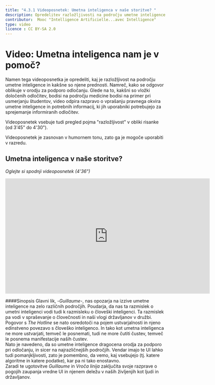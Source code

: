 ```yaml
---
title: "4.3.1 Videoposnetek: Umetna inteligenca v naše storitve? "
description: Opredelitev razložljivosti na področju umetne inteligence in njene vloge.
contributor:  Mooc "Intelligence Artificielle...avec Intelligence"
type: video
licence : CC BY-SA 2.0
---
```


# Video: Umetna inteligenca nam je v pomoč?

Namen tega videoposnetka je opredeliti, kaj je razložljivost na področju umetne inteligence in kakšne so njene prednosti. Namreč, kako se odgovor oblikuje v orodju za podporo odločanju. Glede na to, kakšni so vložki določenih odločitev, bodisi na področju medicine bodisi na primer pri usmerjanju študentov, video odpira razpravo o vprašanju pravnega okvira umetne inteligence in potrebnih informacij, ki jih uporabniki potrebujejo za sprejemanje informiranih odločitev.

Videoposnetek vsebuje tudi pregled pojma "razložljivost" v obliki risanke (od 3'45" do 4'30").

Videoposnetek je zasnovan v humornem tonu, zato ga je mogoče uporabiti v razredu.

## Umetna inteligenca v naše storitve?  
_Oglejte si spodnji videoposnetek (4'36")_

<center><iframe width="640" height="360" src="https://www.youtube.com/embed/b3ljE6erMkY?rel=0&showinfo=0&cc_load_policy=1&hl=en&modestbranding=1" frameborder="0" allowfullscreen></iframe></center>

####Sinopsis
Glavni lik, -_Guillaume_-, nas opozarja na izzive umetne inteligence na zelo različnih področjih. Poudarja, da nas ta razmislek o umetni inteligenci vodi tudi k razmisleku o človeški inteligenci. Ta razmislek pa vodi v spraševanje o človečnosti in naši vlogi državljanov v družbi.  
Pogovor s _The Hotline_ se nato osredotoči na pojem ustvarjalnosti in njeno edinstveno povezavo s človeško inteligenco. In tako kot umetna inteligenca ne more ustvarjati, temveč le posnemati, tudi ne more čutiti čustev, temveč le posnema manifestacije naših čustev.  
Nato je navedeno, da so umetne inteligence dragocena orodja za podporo pri odločanju, in sicer na najrazličnejših področjih. Vendar imajo te UI lahko tudi pomanjkljivosti, zato je pomembno, da vemo, kaj vsebujejo (tj. katere algoritme in katere podatke), kar pa ni tako enostavno.  
Zaradi te ugotovitve _Guillaume_ in _Vroča linija_ zaključita svoje razprave o pogojih zaupanja vredne UI in njenem deležu v naših življenjih kot ljudi in državljanov.
